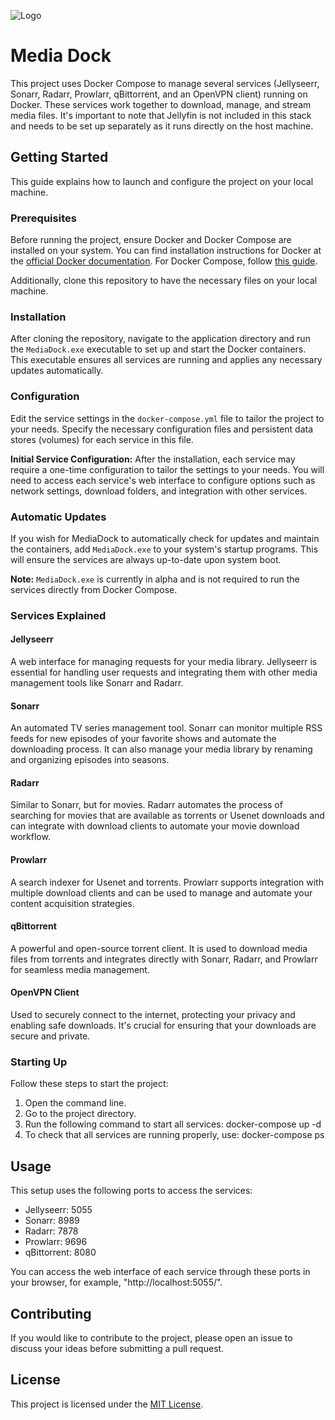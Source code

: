 ![Logo](https://raw.githubusercontent.com/gkhntpbs/MediaDock/main/app/MediaDock.ico)
# Media Dock

This project uses Docker Compose to manage several services (Jellyseerr, Sonarr, Radarr, Prowlarr, qBittorrent, and an OpenVPN client) running on Docker. These services work together to download, manage, and stream media files. It's important to note that Jellyfin is not included in this stack and needs to be set up separately as it runs directly on the host machine.

## Getting Started

This guide explains how to launch and configure the project on your local machine.

### Prerequisites

Before running the project, ensure Docker and Docker Compose are installed on your system. You can find installation instructions for Docker at the [official Docker documentation](https://docs.docker.com/get-docker/). For Docker Compose, follow [this guide](https://docs.docker.com/compose/install/).

Additionally, clone this repository to have the necessary files on your local machine.

### Installation

After cloning the repository, navigate to the application directory and run the `MediaDock.exe` executable to set up and start the Docker containers. This executable ensures all services are running and applies any necessary updates automatically.

### Configuration

Edit the service settings in the `docker-compose.yml` file to tailor the project to your needs. Specify the necessary configuration files and persistent data stores (volumes) for each service in this file.

**Initial Service Configuration:**
After the installation, each service may require a one-time configuration to tailor the settings to your needs. You will need to access each service's web interface to configure options such as network settings, download folders, and integration with other services.

### Automatic Updates

If you wish for MediaDock to automatically check for updates and maintain the containers, add `MediaDock.exe` to your system's startup programs. This will ensure the services are always up-to-date upon system boot.

**Note:** `MediaDock.exe` is currently in alpha and is not required to run the services directly from Docker Compose.

### Services Explained

#### Jellyseerr
A web interface for managing requests for your media library. Jellyseerr is essential for handling user requests and integrating them with other media management tools like Sonarr and Radarr.

#### Sonarr
An automated TV series management tool. Sonarr can monitor multiple RSS feeds for new episodes of your favorite shows and automate the downloading process. It can also manage your media library by renaming and organizing episodes into seasons.

#### Radarr
Similar to Sonarr, but for movies. Radarr automates the process of searching for movies that are available as torrents or Usenet downloads and can integrate with download clients to automate your movie download workflow.

#### Prowlarr
A search indexer for Usenet and torrents. Prowlarr supports integration with multiple download clients and can be used to manage and automate your content acquisition strategies.

#### qBittorrent
A powerful and open-source torrent client. It is used to download media files from torrents and integrates directly with Sonarr, Radarr, and Prowlarr for seamless media management.

#### OpenVPN Client
Used to securely connect to the internet, protecting your privacy and enabling safe downloads. It's crucial for ensuring that your downloads are secure and private.

### Starting Up

Follow these steps to start the project:

1. Open the command line.
2. Go to the project directory.
3. Run the following command to start all services:
docker-compose up -d
4. To check that all services are running properly, use:
docker-compose ps

## Usage

This setup uses the following ports to access the services:

- Jellyseerr: 5055
- Sonarr: 8989
- Radarr: 7878
- Prowlarr: 9696
- qBittorrent: 8080

You can access the web interface of each service through these ports in your browser, for example, "http://localhost:5055/".

## Contributing

If you would like to contribute to the project, please open an issue to discuss your ideas before submitting a pull request.

## License

This project is licensed under the [MIT License](LICENSE).
